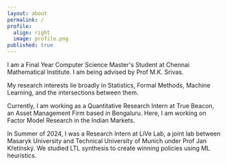 ```yaml
---
layout: about
permalink: /
profile:
  align: right
  image: profile.png
published: true
---
```


I am a Final Year Computer Science Master's Student at Chennai Mathematical Institute. I am being advised by Prof M.K. Srivas. 

My research interests lie broadly in Statistics, Formal Methods, Machine Learning, and the intersections between them.

Currently, I am working as a Quantitative Research Intern at True Beacon, an Asset Management Firm based in Bengaluru. Here, I am working on Factor Model Research in the Indian Markets.

In Summer of 2024, I was a Research Intern at LiVe Lab, a joint lab between Masaryk University and Technical University of Munich under Prof Jan Křetínský. We studied LTL synthesis to create winning policies using ML heuristics. 

